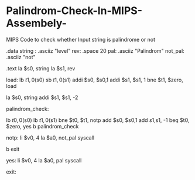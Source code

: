 # Palindrom-Check-In-MIPS-Assembely-
MIPS Code to check whether Input string is palindrome or not 

.data 
  string : .asciiz "level"
  rev:     .space 20
  pal: .asciiz "Palindrom"
  not_pal: .asciiz "not"
  
.text
  la $s0, string
  la $s1, rev
  
 load:
 lb $t1, 0($s0)
 sb $t1, 0($s1)
 addi $s0, $s0,1
 addi $s1, $s1, 1
 bne $t1, $zero, load
 
 la $s0, string
 addi $s1, $s1, -2
 
 palindrom_check:
 
 lb $t0, 0($s0)
 lb $t1, 0($s1)
 bne $t0, $t1, notp
 add $s0, $s0,1
 add $s1,$s1, -1
 beq $t0, $zero, yes
 b palindrom_check
 
 
 notp:
 li $v0, 4
 la $a0, not_pal
 syscall
 
 b exit
 
 yes:
 li $v0, 4
 la $a0, pal
 syscall
 
 exit:
